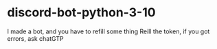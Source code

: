 # discord-bot-python-3-10
I made a bot, and you have to refill some thing
Reill the token, if you got errors, ask chatGTP
